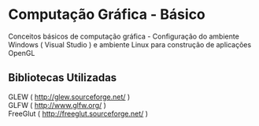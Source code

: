 # Computação Gráfica - Básico
Conceitos básicos de computação gráfica - Configuração do ambiente Windows ( Visual Studio ) e ambiente Linux para construção de aplicações OpenGL

## Bibliotecas Utilizadas

GLEW ( http://glew.sourceforge.net/ )  
GLFW ( http://www.glfw.org/ )  
FreeGlut ( http://freeglut.sourceforge.net/ )  
